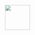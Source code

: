 <p align="center">
<img src="https://github.com/Emilie-Plk/Go4Lunch/assets/96174269/06aa261d-15e0-4ef5-aa2b-c2f02e36735b.png" width="80" />
</p>
